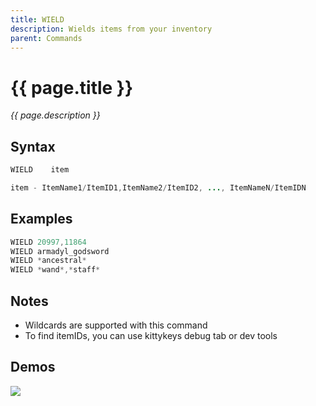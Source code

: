 ```yaml
---
title: WIELD
description: Wields items from your inventory
parent: Commands
---
```


# {{ page.title }}

_{{ page.description }}_

## Syntax

```java
WIELD    item 

item - ItemName1/ItemID1,ItemName2/ItemID2, ..., ItemNameN/ItemIDN

```

## Examples

```java
WIELD 20997,11864
WIELD armadyl_godsword
WIELD *ancestral*
WIELD *wand*,*staff*
```

## Notes

- Wildcards are supported with this command
- To find itemIDs, you can use kittykeys debug tab or dev tools

## Demos

![](https://i.imgur.com/PMg4np5.gif)

